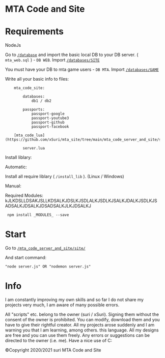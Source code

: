 # MTA Code and Site
# Requirements

NodeJs

Go to [`/database`](https://gitAASAAAShub.com/xSuri/mta_site/tree/master/databases) and import the basic local DB to your DB server. ( `mta_web.sql` ) - ``DB WEB``. Import [`/databases/SITE`](https://github.com/xSuri/mta_site/tree/main/databases/SITE)

You must have your DB to mta game users - ``DB MTA``. Import [`/databases/GAME`](https://github.com/xSuri/mta_site/tree/main/databases/GAME)

Write all your basic info to files:
```
    mta_code_site:

        databases:
            db1 / db2

        passports:
            passport-google
            passport-youtube3
            passport-github
            passport-facebook

    [mta_code_lua](https://github.com/xSuri/mta_site/tree/main/mta_code_server_and_site/server/mta_code_web_lua):
    
        server.lua
```

Install liblary:

Automatic:

Install all require liblary ( `/install_lib` ). (Linux / Windows)

Manual:

Required Modules: kJLKDSLLDSAKJSLLKDSALKJDSLKJSDLALKJSDLKJSALKJDALKJSDLKJSADSALKJDSALKJDSADSALKJLKJDSALKJ

``` npm install _MODULES_ --save```

# Start

Go to [`/mta_code_server_and_site/site/`](https://github.com/xSuri/mta_site/tree/main/mta_code_server_and_site/site)

And start command:

``` "node server.js" OR "nodemon server.js" ```

# Info
I am constantly improving my own skills and so far I do not share my projects very much, I am aware of many possible errors.


All "scripts" etc. belong to the owner (suri / xSuri). Signing them without the consent of the owner is prohibited. You can modify, download them and you have to give their rightful creator. All my projects arose suddenly and I am warning you that I am learning, among others. this language. All my designs are free and you can use them freely. Any errors or suggestions can be directed to the owner (i.e. me). Have a nice use of C:

©Copyright 2020/2021 suri
MTA Code and Site
